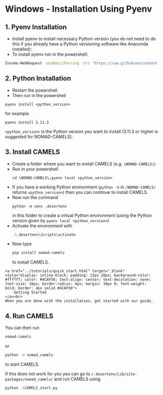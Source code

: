 # Windows - Installation Using Pyenv

## 1. Pyenv Installation

- Install pyenv to install necessary Python version (you do not need to do this if you already have a Python versioning software like Anaconda installed):
- To install pyenv run in the powershell:
```bash
Invoke-WebRequest -UseBasicParsing -Uri "https://raw.githubusercontent.com/pyenv-win/pyenv-win/master/pyenv-win/install-pyenv-win.ps1" -OutFile "./install-pyenv-win.ps1"; &"./install-pyenv-win.ps1"
```
## 2. Python Installation
- Restart the powershell
- Then run in the powershell 
```
pyenv install <python_version>
``` 
for example 
```
pyenv install 3.11.3
```
`<python_version>` is the Python version you want to install (3.11.3 or higher is suggested for NOMAD-CAMELS).
## 3. Install CAMELS
- Create a folder where you want to install CAMELS (e.g. `\NOMAD-CAMELS\`)
- Run in your powershell 
  ```
  cd \NOMAD-CAMELS\;pyenv local <python_version>
  ```
- If you have a working Python environment (`python -V` in `/NOMAD-CAMELS/` returns `<python_version>`) then you can continue to install CAMELS.
- Now  run the command 
  ```
  python -m venv .desertenv
  ``` 
  in this folder to create a virtual Python environment (using the Python version given by `pyenv local <python_version>`)
- Activate the environment with 
   ```bash
  .\.desertenv\Scripts\activate
  ```
- Now type
  ```bash
  pip install nomad-camels 
  ```
   to install CAMELS.



```{note}
<a href="../tutorials/quick_start.html" target="_blank" style="display: inline-block; padding: 12px 20px; background-color: #ffffff; color: #4CAF50; text-align: center; text-decoration: none; font-size: 16px; border-radius: 4px; margin: 10px 0; font-weight: bold; border: 4px solid #4CAF50">
    Getting Started
</a><br>
When you are done with the installation, get started with our guide. 
```


## 4. Run CAMELS

You can then run 

```bash
nomad-camels
```

 or  

```bash
python -m nomad_camels
```

to start CAMELS.

If this does not work for you you can go to `/.desertenv/Lib/site-packages/nomad_camels/` and run CAMELS using

```bash
python .\CAMELS_start.py
```
